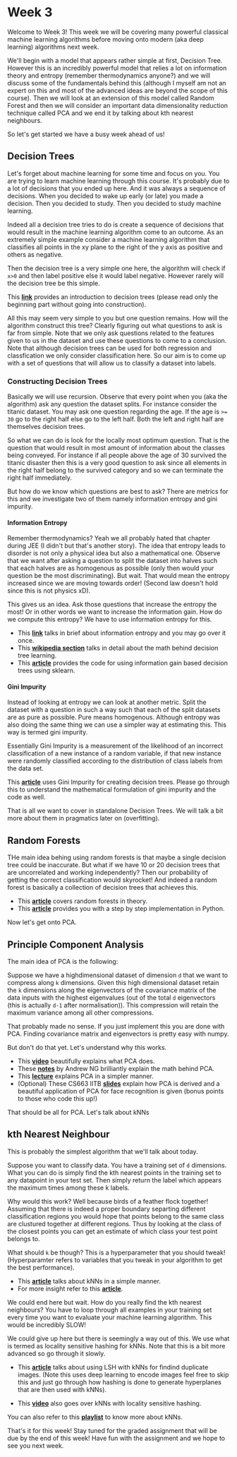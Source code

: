 # Week 3

Welcome to Week 3! This week we will be covering many powerful classical machine learning algorithms before moving onto modern (aka deep learning) algorithms next week.

We'll begin with a model that appears rather simple at first, Decision Tree. However this is an incredibly powerful model that relies a lot on information theory and entropy (remember thermodynamics anyone?) and we will discuss some of the fundamentals behind this (although I myself am not an expert on this and most of the advanced ideas are beyond the scope of this course). Then we will look at an extension of this model called Random Forest and then we will consider an important data dimensionality reduction technique called PCA and we end it by talking about kth nearest neighbours.

So let's get started we have a busy week ahead of us!

## Decision Trees

Let's forget about machine learning for some time and focus on you. You are trying to learn machine learning through this course. It's probably due to a lot of decisions that you ended up here. And it was always a sequence of decisions. When you decided to wake up early (or late) you made a decision. Then you decided to study. Then you decided to study machine learning.

Indeed all a decision tree tries to do is create a sequence of decisions that would result in the machine learning algorithm come to an outcome. As an extremely simple example consider a machine learning algorithm that classifies all points in the xy plane to the right of the y axis as positive and others as negative.

Then the decision tree is a very simple one here, the algorithm will check if `x>0` and then label positive else it would label negative. However rarely will the decision tree be this simple.

This **[link](https://heartbeat.fritz.ai/introduction-to-decision-tree-learning-cd604f85e236)** provides an introduction to decision trees (please read only the beginning part without going into construction).

All this may seem very simple to you but one question remains. How will the algorithm construct this tree? Clearly figuring out what questions to ask is far from simple. Note that we only ask questions related to the features given to us in the dataset and use these questions to come to a conclusion. Note that although decision trees can be used for both regression and classfication we only consider classification here. So our aim is to come up with a set of questions that will allow us to classify a dataset into labels.

### Constructing Decision Trees

Basically we will use recursion. Observe that every point when you (aka the algorithm) ask any question the dataset splits. For instance consider the titanic dataset. You may ask one question regarding the age. If the age is `>= 30` go to the right half else go to the left half. Both the left and right half are themselves decision trees.

So what we can do is look for the locally most optimum question. That is the question that would result in most amount of information about the classes being conveyed. For instance if all people above the age of 30 survived the titanic disaster then this is a very good question to ask since all elements in the right half belong to the survived category and so we can terminate the right half immediately.

But how do we know which questions are best to ask? There are metrics for this and we investigate two of them namely information entropy and gini impurity.

#### Information Entropy

Remember thermodynamics? Yeah we all probably hated that chapter during JEE (I didn't but that's another story). The idea that entropy leads to disorder is not only a physical idea but also a mathematical one. Observe that we want after asking a question to split the dataset into halves such that each halves are as homogenous as possible (only then would your question be the most discriminating). But wait. That would mean the entropy increased since we are moving towards order! (Second law doesn't hold since this is not physics xD).

This gives us an idea. Ask those questions that increase the entropy the most! Or in other words we want to increase the information gain. How do we compute this entropy? We have to use information entropy for this.

* This **[link](https://www.kdnuggets.com/2020/01/decision-tree-algorithm-explained.html)** talks in brief about information entropy and you may go over it once.
* This **[wikipedia section](https://en.wikipedia.org/wiki/Decision_tree_learning#Information_gain)** talks in detail about the math behind decision tree learning.
* This **[article](https://www.geeksforgeeks.org/decision-tree-implementation-python/)** provides the code for using information gain based decision trees using sklearn.


#### Gini Impurity

Instead of looking at entropy we can look at another metric. Split the dataset with a question in such a way such that each of the split datasets are as pure as possible. Pure means homogenous. Although entropy was also doing the same thing we can use a simpler way at estimating this. This way is termed gini impurity.

Essentially Gini Impurity is a measurement of the likelihood of an incorrect classification of a new instance of a random variable, if that new instance were randomly classified according to the distribution of class labels from the data set.

This **[article](https://towardsdatascience.com/decision-tree-in-machine-learning-e380942a4c96)** uses Gini Impurity for creating decision trees. Please go through this to understand the mathematical formulation of gini impurity and the code as well.

That is all we want to cover in standalone Decision Trees. We will talk a bit more about them in pragmatics later on (overfitting).

## Random Forests

THe main idea behing using random forests is that maybe a single decision tree could be inaccurate. But what if we have 10 or 20 decision trees that are uncorrelated and working independently? Then our probability of getting the correct classification would skyrocket! And indeed a random forest is basically a collection of decision trees that achieves this.

* This **[article](https://towardsdatascience.com/understanding-random-forest-58381e0602d2)** covers random forests in theory.
* This **[article](https://towardsdatascience.com/random-forest-in-python-24d0893d51c0)** provides you with a step by step implementation in Python.

Now let's get onto PCA.

## Principle Component Analysis

The main idea of PCA is the following:

Suppose we have a highdimensional dataset of dimension `d` that we want to compress along `k` dimensions.
Given this high dimensional dataset retain the `k` dimensions along the eigenvectors of the covariance matrix of the data inputs with the highest eigenvalues (out of the total `d` eigenvectors (this is actually `d-1` after normalisation)). This compression will retain the maximum variance among all other compressions.

That probably made no sense. If you just implement this you are done with PCA. Finding covariance matrix and eigenvectors is pretty easy with numpy.

But don't do that yet. Let's understand why this works.

* This **[video](https://www.youtube.com/watch?v=TJdH6rPA-TI)** beautifully explains what PCA does.
* These **[notes](http://cs229.stanford.edu/notes/cs229-notes10.pdf)** by Andrew NG brilliantly explain the math behind PCA.
* This **[lecture](https://www.youtube.com/watch?v=rng04VJxUt4)** explains PCA in a simpler manner.
* (Optional) These CS663 IITB **[slides](https://www.cse.iitb.ac.in/~ajitvr/CS663_Fall2016/face_recognition.pdf)** explain how PCA is derived and a beautiful application of PCA for face recognition is given (bonus points to those who code this up!) 


That should be all for PCA. Let's talk about kNNs

## kth Nearest Neighbour

This is probably the simplest algorithm that we'll talk about today.

Suppose you want to classify data. You have a training set of `d` dimensions. What you can do is simply find the kth nearest points in the training set to any datapoint in your test set. Then simply return the label which appears the maximum times among these k labels.

Why would this work? Well because birds of a feather flock together! Assuming that there is indeed a proper boundary separting different classification regions you would hope that points belong to the same class are clustured together at different regions. Thus by looking at the class of the closest points you can get an estimate of which class your test point belongs to.

What should `k` be though? This is a hyperparameter that you should tweak! (Hyperparamter refers to variables that you tweak in your algorithm to get the best performance).

* This **[article](https://www.geeksforgeeks.org/k-nearest-neighbours/)** talks about kNNs in a simple manner.
* For more insight refer to this **[article](https://towardsdatascience.com/machine-learning-basics-with-the-k-nearest-neighbors-algorithm-6a6e71d01761)**.

We could end here but wait. How do you really find the kth nearest neighbours? You have to loop through all examples in your training set every time you want to evaluate your machine learning algorithm. This would be incredibly SLOW!

We could give up here but there is seemingly a way out of this. We use what is termed as locality sensitive hashing for kNNs. Note that this is a bit more advanced so go through it slowly.

* This **[article](https://towardsdatascience.com/fast-near-duplicate-image-search-using-locality-sensitive-hashing-d4c16058efcb)** talks about using LSH with kNNs for findind duplicate images. (Note this uses deep learning to encode images feel free to skip this and just go through how hashing is done to generate hyperplanes that are then used with kNNs).

* This **[video](https://www.youtube.com/watch?v=LqcwaW2YE_c)** also goes over kNNs with locality sensitive hashing.

You can also refer to this **[playlist](https://www.youtube.com/playlist?list=PLBv09BD7ez_48heon5Az-TsyoXVYOJtDZ)** to know more about kNNs.


That's it for this week! Stay tuned for the graded assignment that will be due by the end of this week! Have fun with the assignment and we hope to see you next week.
